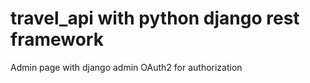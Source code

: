 # travel_api with python django rest framework 
Admin page with django admin 
OAuth2 for authorization
